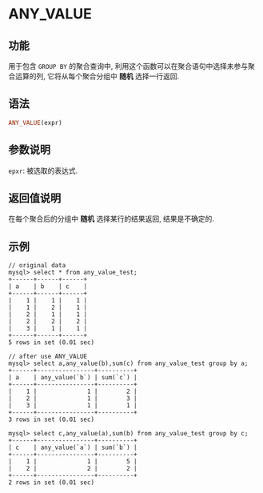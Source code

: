 # ANY_VALUE

## 功能

用于包含 `GROUP BY` 的聚合查询中, 利用这个函数可以在聚合语句中选择未参与聚合运算的列, 它将从每个聚合分组中 **随机** 选择一行返回.

## 语法

```Haskell
ANY_VALUE(expr)
```

## 参数说明

`epxr`: 被选取的表达式.

## 返回值说明

在每个聚合后的分组中 **随机** 选择某行的结果返回, 结果是不确定的.

## 示例

```plain text
// original data
mysql> select * from any_value_test;
+------+------+------+
| a    | b    | c    |
+------+------+------+
|    1 |    1 |    1 |
|    1 |    2 |    1 |
|    2 |    1 |    1 |
|    2 |    2 |    2 |
|    3 |    1 |    1 |
+------+------+------+
5 rows in set (0.01 sec)

// after use ANY_VALUE
mysql> select a,any_value(b),sum(c) from any_value_test group by a;
+------+----------------+----------+
| a    | any_value(`b`) | sum(`c`) |
+------+----------------+----------+
|    1 |              1 |        2 |
|    2 |              1 |        3 |
|    3 |              1 |        1 |
+------+----------------+----------+
3 rows in set (0.01 sec)

mysql> select c,any_value(a),sum(b) from any_value_test group by c;
+------+----------------+----------+
| c    | any_value(`a`) | sum(`b`) |
+------+----------------+----------+
|    1 |              1 |        5 |
|    2 |              2 |        2 |
+------+----------------+----------+
2 rows in set (0.01 sec)

```

